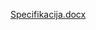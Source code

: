 [Specifikacija.docx](https://github.com/RadovanPrijic/User-Management-Web-Application/files/12647547/Specifikacija.docx)
